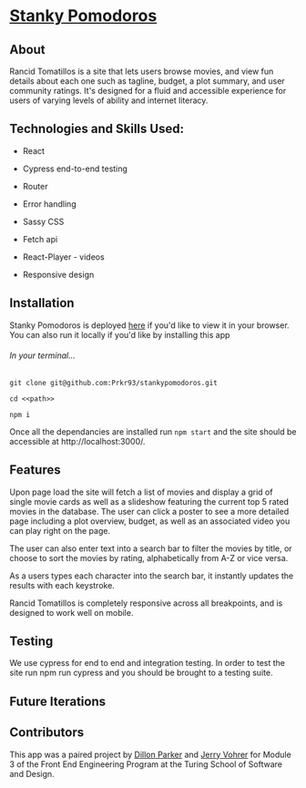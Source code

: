 # [Stanky Pomodoros]()

## About
Rancid Tomatillos is a site that lets users browse movies, and view fun details about each one such as tagline, budget, a plot summary, and user community ratings. It's designed for a fluid and accessible experience for users of varying levels of ability and internet literacy.

## Technologies and Skills Used:

- React

- Cypress end-to-end testing

- Router

- Error handling

- Sassy CSS

- Fetch api

- React-Player - videos

- Responsive design

## Installation
Stanky Pomodoros is deployed [here]() if you'd like to view it in your browser. You can also run it locally if you'd like by installing this app

###### In your terminal...

`git clone git@github.com:Prkr93/stankypomodoros.git`


`cd <<path>>`


`npm i`


Once all the dependancies are installed run `npm start` and the site should be accessible at http://localhost:3000/.

## Features
Upon page load the site will fetch a list of movies and display a grid of single movie cards as well as a slideshow featuring the current top 5 rated movies in the database. The user can click a poster to see a more detailed page including a plot overview, budget, as well as an associated video you can play right on the page.

The user can also enter text into a search bar to filter the movies by title, or choose to sort the movies by rating, alphabetically from A-Z or vice versa.

As a users types each character into the search bar, it instantly updates the results with each keystroke.

Rancid Tomatillos is completely responsive across all breakpoints, and is designed to work well on mobile.

## Testing
We use cypress for end to end and integration testing. In order to test the site run npm run cypress and you should be brought to a testing suite.

## Future Iterations


## Contributors
This app was a paired project by [Dillon Parker](https://github.com/Prkr93) and [Jerry Vohrer](https://github.com/Jerry-Vrrr) for Module 3 of the Front End Engineering Program at the Turing School of Software and Design.
